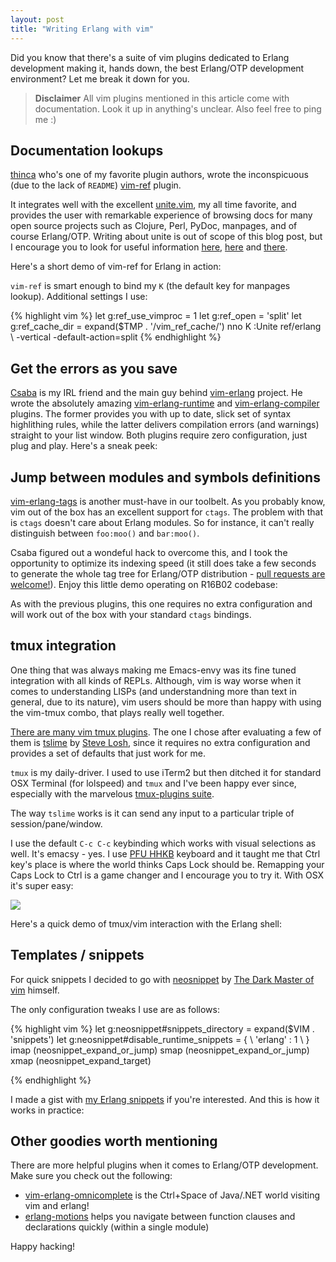 ```yaml
---
layout: post
title: "Writing Erlang with vim"
---
```


Did you know that there's a suite of vim plugins dedicated to Erlang
development making it, hands down, the best Erlang/OTP development environment?
Let me break it down for you.

> **Disclaimer** All vim plugins mentioned in this article
> come with documentation. Look it up in anything's unclear. Also feel free to
> ping me :)

## Documentation lookups

[thinca](https://github.com/thinca) who's one of my favorite plugin authors,
wrote the inconspicuous (due to the lack of `README`)
[vim-ref](https://github.com/thinca/vim-ref) plugin.

It integrates well with the excellent
[unite.vim](https://github.com/Shougo/unite.vim), my all time favorite, and
provides the user with remarkable experience of browsing docs for many open
source projects such as Clojure, Perl, PyDoc, manpages, and of course
Erlang/OTP.
Writing about unite is out of scope of this blog post, but I encourage you to
look for useful information [here](http://usevim.com/2013/06/19/unite/),
[here](http://bling.github.io/blog/2013/06/02/unite-dot-vim-the-plugin-you-didnt-know-you-need/) 
and [there](http://www.codeography.com/2013/06/17/replacing-all-the-things-with-unite-vim.html).

Here's a short demo of vim-ref for Erlang in action:

<script type="text/javascript" src="https://asciinema.org/a/14686.js"
id="asciicast-14686" async></script>

`vim-ref` is smart enough to bind my `K` (the default key for manpages lookup).
Additional settings I use:

{% highlight vim %}
let g:ref_use_vimproc = 1
let g:ref_open = 'split'
let g:ref_cache_dir = expand($TMP . '/vim_ref_cache/')
nno <leader>K :<C-u>Unite ref/erlang
            \ -vertical -default-action=split<CR>
{% endhighlight %}

## Get the errors as you save

[Csaba](https://github.com/hcs42) is my IRL friend and the main guy behind
[vim-erlang](http://vim-erlang.github.io/) project. He wrote the absolutely
amazing [vim-erlang-runtime](https://github.com/vim-erlang/vim-erlang-runtime)
and [vim-erlang-compiler](https://github.com/vim-erlang/vim-erlang-compiler)
plugins.
The former provides you with up to date, slick set of syntax highlithing rules,
while the latter delivers compilation errors (and warnings) straight to your list window.
Both plugins require zero configuration, just plug and play. Here's a sneak
peek:

<script type="text/javascript" src="https://asciinema.org/a/14687.js"
id="asciicast-14687" async></script>

## Jump between modules and symbols definitions

[vim-erlang-tags](https://github.com/vim-erlang/vim-erlang-tags) is another
must-have in our toolbelt. As you probably know, vim out of the box has
an excellent support for `ctags`. The problem with that is `ctags` doesn't care
about Erlang modules. So for instance, it can't really distinguish between
`foo:moo()` and `bar:moo()`.  

Csaba figured out a wondeful hack to overcome
this, and I took the opportunity to optimize its indexing speed (it still does take
a few seconds to generate the whole tag tree for Erlang/OTP distribution - [pull
requests are welcome!](https://github.com/vim-erlang/vim-erlang-tags/pulls)). 
Enjoy this little demo operating on R16B02 codebase:

<script type="text/javascript" src="https://asciinema.org/a/14688.js"
id="asciicast-14688" async></script>

As with the previous plugins, this one requires no extra configuration and will
work out of the box with your standard `ctags` bindings.

## tmux integration

One thing that was always making me Emacs-envy was its fine tuned integration
with all kinds of REPLs. Although, vim is way worse when it comes to
understanding LISPs (and understandning more than text in general, due to its
nature), vim users should be more than happy with using the vim-tmux combo,
that plays really well together.

[There are many vim tmux plugins](https://www.youtube.com/watch?v=2G551KpNnA0).
The one I chose after evaluating a few of them is
[tslime](https://github.com/sjl/tslime.vim) by [Steve
Losh](http://stevelosh.com/), since it requires no extra configuration and
provides a set of defaults that just work for me.

`tmux` is my daily-driver. I used to use iTerm2 but then ditched it for
standard OSX Terminal (for lolspeed) and `tmux` and I've been happy ever since,
especially with the marvelous [tmux-plugins suite](https://github.com/tmux-plugins). 

The way `tslime` works is it can send any input to a particular triple
of session/pane/window.

I use the default `C-c C-c` keybinding which works with visual selections as
well. It's emacsy - yes. I use [PFU
HHKB](http://www.pfu.fujitsu.com/hhkeyboard/) keyboard and it taught me that
Ctrl key's place is where the world thinks Caps Lock should be. Remapping your
Caps Lock to Ctrl is a game changer and I encourage you to try it. With OSX it's super easy:

![](http://i.imgur.com/MsW3Bgq.png)

Here's a quick demo of tmux/vim interaction with the Erlang shell:

<script type="text/javascript" src="https://asciinema.org/a/14690.js"
id="asciicast-14690" async></script>

## Templates / snippets

For quick snippets I decided to go with [neosnippet](https://github.com/Shougo/neosnippet.vim) 
by [The Dark Master of vim](https://github.com/Shougo) himself.

The only configuration tweaks I use are as follows:

{% highlight vim %}
let g:neosnippet#snippets_directory = expand($VIM . 'snippets')
let g:neosnippet#disable_runtime_snippets = {
            \   'erlang' : 1
            \ }
imap <C-k>     <Plug>(neosnippet_expand_or_jump)
smap <C-k>     <Plug>(neosnippet_expand_or_jump)
xmap <C-k>     <Plug>(neosnippet_expand_target)

{% endhighlight %}

I made a gist with [my Erlang
snippets](https://gist.github.com/aerosol/bc89457de5b873e840f3) if you're
interested. And this is how it works in practice:

<script type="text/javascript" src="https://asciinema.org/a/14693.js"
id="asciicast-14693" async></script>

## Other goodies worth mentioning

There are more helpful plugins when it comes to Erlang/OTP development. Make
sure you check out the following:

- [vim-erlang-omnicomplete](https://github.com/vim-erlang/vim-erlang-omnicomplete) is 
the Ctrl+Space of Java/.NET world visiting vim and erlang!
- [erlang-motions](https://github.com/edkolev/erlang-motions.vim) helps you
  navigate between function clauses and declarations quickly (within a single
module)

Happy hacking!

